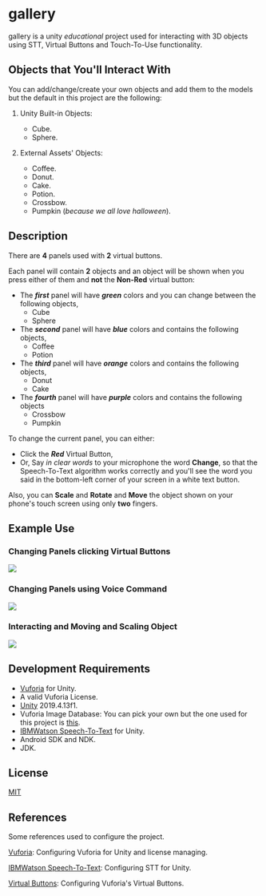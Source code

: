 # gallery

gallery is a unity *educational* project used for interacting with 3D objects using STT, Virtual Buttons and Touch-To-Use functionality.

## Objects that You'll Interact With

You can add/change/create your own objects and add them to the models but the default in this project are the following:

1. Unity Built-in Objects:
   * Cube.
   * Sphere.  
   
2. External Assets' Objects:
   * Coffee.
   * Donut.   
   * Cake.
   * Potion.   
   * Crossbow.
   * Pumpkin (_because we all love halloween_).
 
## Description
There are **4** panels used with **2** virtual buttons.

Each panel will contain **2** objects and an object will be shown when you press either of them and **not** the **Non-Red** virtual button:

   * The _**first**_ panel will have _**green**_ colors and you can change between the following objects,
      - Cube
      - Sphere
   * The _**second**_ panel will have _**blue**_ colors and contains the following objects,
      - Coffee
      - Potion
   * The _**third**_ panel will have _**orange**_ colors and contains the following objects,
      - Donut
      - Cake
   * The _**fourth**_ panel will have _**purple**_ colors and contains the following objects
      - Crossbow
      - Pumpkin

To change the current panel, you can either: 

   * Click the _**Red**_ Virtual Button,
   * Or, Say _in clear words_ to your microphone the word **Change**, so that the Speech-To-Text algorithm works correctly and you'll see the word you said in the bottom-left corner of your screen in a white text button.
   
Also, you can **Scale** and **Rotate** and **Move** the object shown on your phone's touch screen using only **two** fingers.

## Example Use
### Changing Panels clicking Virtual Buttons
![](https://github.com/othub/gallery/blob/master/Screenshots/ChangePanelWithButtons.gif)

### Changing Panels using Voice Command
![](https://github.com/othub/gallery/blob/master/Screenshots/ChangePanelWithVoice.gif)

### Interacting and Moving and Scaling Object
![](https://github.com/othub/gallery/blob/master/Screenshots/MovingObject.gif)

## Development Requirements
- [Vuforia](https://developer.vuforia.com/downloads/sdk) for Unity.
- A valid Vuforia License.
- [Unity](https://unity3d.com/unity/whats-new/2019.4.13) 2019.4.13f1.
- Vuforia Image Database: You can pick your own but the one used for this project is [this](https://github.com/othub/gallery/blob/master/Assets/Images/cq5dam.web.1280.1280.jpeg). 
- [IBMWatson Speech-To-Text](https://github.com/watson-developer-cloud/unity-sdk) for Unity.
- Android SDK and NDK. 
- JDK. 

## License
[MIT](https://choosealicense.com/licenses/mit/)

## References
Some references used to configure the project.

[Vuforia](https://www.youtube.com/watch?v=ETAnttef7Zw): Configuring Vuforia for Unity and license managing.

[IBMWatson Speech-To-Text](https://github.com/watson-developer-cloud/unity-sdk): Configuring STT for Unity.

[Virtual Buttons](https://www.youtube.com/watch?v=Fgd21lbhikU): Configuring Vuforia's Virtual Buttons.
